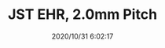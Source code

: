 ﻿---
layout: post 
title: JST EHR, 2.0mm Pitch
tags: 
categories: housing-terminal
overview: JST EHR, 2.0mm Pitch
series: EH
part_number: 4-200-000
thumb_img: static/202010/465-thumb-20201031140303.jpg
small_img: static/202010/465-20201031140303.jpg
date: 2020/10/31 6:02:17
---



